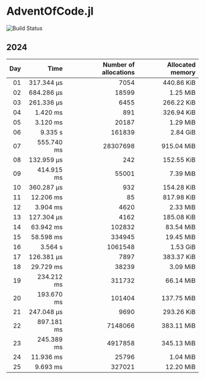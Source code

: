 # AdventOfCode.jl 
![Build Status](https://github.com/FrederikSchnack/AdventOfCode.jl/actions/workflows/CI.yml/badge.svg?branch=main)    

 ## 2024
| Day | Time | Number of allocations | Allocated memory |
|----:|-----:|----------------------:|-----------------:|
| 01 | 317.344 μs | 7054| 440.86 KiB |
| 02 | 684.286 μs | 18599| 1.25 MiB |
| 03 | 261.336 μs | 6455| 266.22 KiB |
| 04 | 1.420 ms | 891| 326.94 KiB |
| 05 | 3.120 ms | 20187| 1.29 MiB |
| 06 | 9.335 s | 161839| 2.84 GiB |
| 07 | 555.740 ms | 28307698| 915.04 MiB |
| 08 | 132.959 μs | 242| 152.55 KiB |
| 09 | 414.915 ms | 55001| 7.39 MiB |
| 10 | 360.287 μs | 932| 154.28 KiB |
| 11 | 12.206 ms | 85| 817.98 KiB |
| 12 | 3.904 ms | 4620| 2.33 MiB |
| 13 | 127.304 μs | 4162| 185.08 KiB |
| 14 | 63.942 ms | 102832| 83.54 MiB |
| 15 | 58.598 ms | 334945| 19.45 MiB |
| 16 | 3.564 s | 1061548| 1.53 GiB |
| 17 | 126.381 μs | 7897| 383.37 KiB |
| 18 | 29.729 ms | 38239| 3.09 MiB |
| 19 | 234.212 ms | 311732| 66.14 MiB |
| 20 | 193.670 ms | 101404| 137.75 MiB |
| 21 | 247.048 μs | 9690| 293.26 KiB |
| 22 | 897.181 ms | 7148066| 383.11 MiB |
| 23 | 245.389 ms | 4917858| 345.13 MiB |
| 24 | 11.936 ms | 25796| 1.04 MiB |
| 25 | 9.693 ms | 327021| 12.20 MiB |